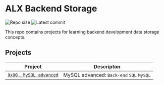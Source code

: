 # ALX Backend Storage

![Repo size](https://img.shields.io/github/repo-size/franklinobasy/alx-backend-storage)
![Latest commit](https://img.shields.io/github/last-commit/franklinobasy/alx-backend-storage/main?style=round-square)

This repo contains projects for learning backend development data storage concepts.

## Projects

| Project | Descripton |
| ------- | ---------- |
| [`0x00. MySQL advanced`](./0x00-MySQL_Advanced) | MySQL advanced: `Back-end` `SQL` `MySQL` |

